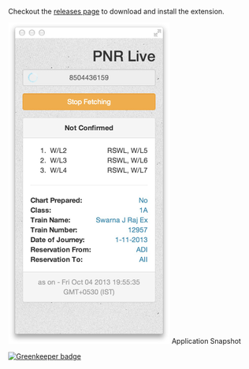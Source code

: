 Checkout the [releases page](https://github.com/tusharmath/chrome-pnr-status/releases) to download and install the extension.

![Resize icon][2]
Application Snapshot

[2]: icons/pnr-live.png "Title"




[![Greenkeeper badge](https://badges.greenkeeper.io/tusharmath/chrome-pnr-status.svg)](https://greenkeeper.io/)